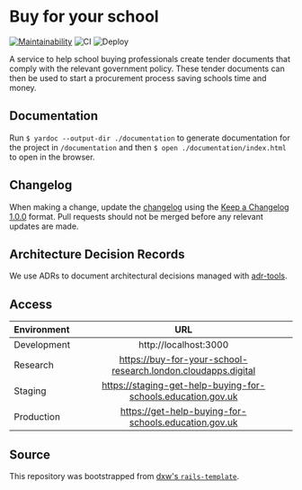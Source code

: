 # Buy for your school

[![Maintainability](https://api.codeclimate.com/v1/badges/f119cce1678a8a67cca7/maintainability)](https://codeclimate.com/github/DFE-Digital/buy-for-your-school/maintainability)
![CI](https://github.com/DFE-Digital/buy-for-your-school/actions/workflows/continuous-integration.yml/badge.svg)
![Deploy](https://github.com/DFE-Digital/buy-for-your-school/actions/workflows/deploy.yml/badge.svg)

A service to help school buying professionals create tender documents that comply with the relevant government policy.
These tender documents can then be used to start a procurement process saving schools time and money.

## Documentation

Run `$ yardoc --output-dir ./documentation` to generate documentation for the project in `/documentation` and then `$ open ./documentation/index.html` to open in the browser.

## Changelog

When making a change, update the [changelog](CHANGELOG.md) using the
[Keep a Changelog 1.0.0](https://keepachangelog.com/en/1.0.0/) format.
Pull requests should not be merged before any relevant updates are made.

## Architecture Decision Records

We use ADRs to document architectural decisions managed with [adr-tools](https://github.com/npryce/adr-tools).

## Access

| Environment |                              URL                              |
| :---------- | :-----------------------------------------------------------: |
| Development |                     http://localhost:3000                     |
| Research    | https://buy-for-your-school-research.london.cloudapps.digital |
| Staging     | https://staging-get-help-buying-for-schools.education.gov.uk  |
| Production  |     https://get-help-buying-for-schools.education.gov.uk      |

## Source

This repository was bootstrapped from
[dxw's `rails-template`](https://github.com/dxw/rails-template).
